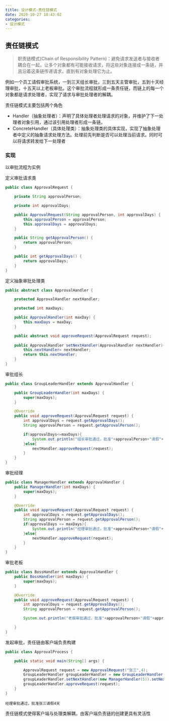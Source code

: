 ```yaml
---
title: 设计模式-责任链模式
date: 2020-10-27 18:43:02
categories: 
- 设计模式
---
```


## 责任链模式
>职责链模式(Chain of Responsibility  Pattern)：避免请求发送者与接收者耦合在一起，让多个对象都有可能接收请求，将这些对象连接成一条链，并且沿着这条链传递请求，直到有对象处理它为止。

例如一个员工请假审批系统，一到三天组长审批，三到五天主管审批，五到十天经理审批，十五天以上老板审批。这个审批流程就形成一条责任链，而链上的每一个对象都是请求处理者，实现了请求与审批处理者的解耦。
<!--more-->
责任链模式主要包括两个角色

- Handler（抽象处理者）：声明了具体处理者处理请求的对象，并维护了下一处理者对象引用，通过该引用处理者形成一条链。
- ConcreteHandler（具体处理类）：抽象处理类的具体实现，实现了抽象处理者中定义的抽象请求处理方法。处理前先判断是否可以处理当前请求。同时可以将请求转发给下一处理者

### 实现
以审批流程为实例  

定义审批请求类
```java
public class ApprovalRequest {

    private String approvalPerson;

    private int approvalDays;

    public ApprovalRequest(String approvalPerson, int approvalDays) {
        this.approvalPerson = approvalPerson;
        this.approvalDays = approvalDays;
    }

    public String getApprovalPerson() {
        return approvalPerson;
    }

    public int getApprovalDays() {
        return approvalDays;
    }
}
```

定义抽象审批处理类
```java
public abstract class ApprovalHandler {

    protected ApprovalHandler nextHandler;

    protected int maxDays;

    public ApprovalHandler(int maxDay) {
        this.maxDays = maxDay;
    }

    public abstract void approveRequest(ApprovalRequest request);
    
    public ApprovalHandler setNextHandler(ApprovalHandler nextHandler){
        this.nextHandler= nextHandler;
        return this.nextHandler;
    }
}
```

审批组长
```java
public class GroupLeaderHandler extends ApprovalHandler {

    public GroupLeaderHandler(int maxDays) {
        super(maxDays);
    }

    @Override
    public void approveRequest(ApprovalRequest request) {
        int approvalDays = request.getApprovalDays();
        String approvalPerson = request.getApprovalPerson();

        if(approvalDays<=maxDays){
            System.out.println("组长审批通过，批准"+approvalPerson+"请假"+approvalDays+"天");
        }else{
            nextHandler.approveRequest(request);
        }
    }
}
```

审批经理
```java
public class ManagerHandler extends ApprovalHandler {
    public ManagerHandler(int maxDays) {
        super(maxDays);
    }

    @Override
    public void approveRequest(ApprovalRequest request) {
        int approvalDays = request.getApprovalDays();
        String approvalPerson = request.getApprovalPerson();
        if(approvalDays <= maxDays){
            System.out.println("经理审批通过，批准"+approvalPerson+"请假"+approvalDays+"天");
        }else{
            nextHandler.approveRequest(request);
        }
    }
}
```
审批老板
```java
public class BossHandler extends ApprovalHandler {
    public BossHandler(int maxDays) {
        super(maxDays);
    }

    @Override
    public void approveRequest(ApprovalRequest request) {
        int approvalDays = request.getApprovalDays();
        String approvalPerson = request.getApprovalPerson();

        System.out.println("老板审批通过，批准"+approvalPerson+"请假"+approvalDays+"天");

    }
}
```

发起审批，责任链由客户端负责构建
```java
public class ApprovalProcess {

    public static void main(String[] args) {

        ApprovalRequest request = new ApprovalRequest("张三",4);
        GroupLeaderHandler groupLeaderHandler = new GroupLeaderHandler(3);
        groupLeaderHandler.setNextHandler(new ManagerHandler(5)).setNextHandler(new BossHandler(10));
        groupLeaderHandler.approveRequest(request);
    }
}

```

```
经理审批通过，批准张三请假4天
```

责任链模式使得客户端与处理类解耦，由客户端负责链的创建更具有灵活性